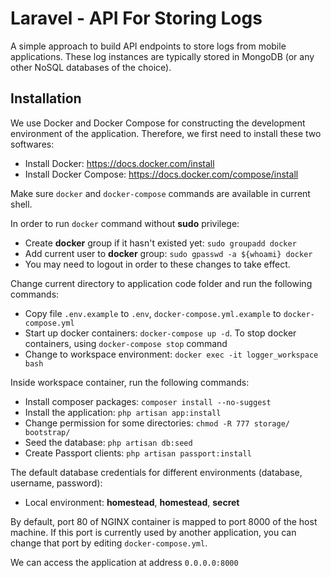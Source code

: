 # Laravel - API For Storing Logs

A simple approach to build API endpoints to store logs from mobile applications. These log instances are typically stored in MongoDB (or any other NoSQL databases of the choice).

## Installation

We use Docker and Docker Compose for constructing the development environment of the application. Therefore, we first need to install these two softwares:

- Install Docker: https://docs.docker.com/install
- Install Docker Compose: https://docs.docker.com/compose/install

Make sure `docker` and `docker-compose` commands are available in current shell.

In order to run `docker` command without **sudo** privilege:
- Create **docker** group if it hasn't existed yet: `sudo groupadd docker`
- Add current user to **docker** group: `sudo gpasswd -a ${whoami} docker`
- You may need to logout in order to these changes to take effect.

Change current directory to application code folder and run the following commands:
- Copy file `.env.example` to `.env`, `docker-compose.yml.example` to `docker-compose.yml`
- Start up docker containers: `docker-compose up -d`. To stop docker containers, using `docker-compose stop` command
- Change to workspace environment: `docker exec -it logger_workspace bash`

Inside workspace container, run the following commands:
- Install composer packages: `composer install --no-suggest`
- Install the application: `php artisan app:install`
- Change permission for some directories: `chmod -R 777 storage/ bootstrap/`
- Seed the database: `php artisan db:seed`
- Create Passport clients: `php artisan passport:install`

The default database credentials for different environments (database, username, password):
- Local environment: **homestead**, **homestead**, **secret**

By default, port 80 of NGINX container is mapped to port 8000 of the host machine. If this port is currently used by another application, you can change that port by editing `docker-compose.yml`.

We can access the application at address `0.0.0.0:8000`
